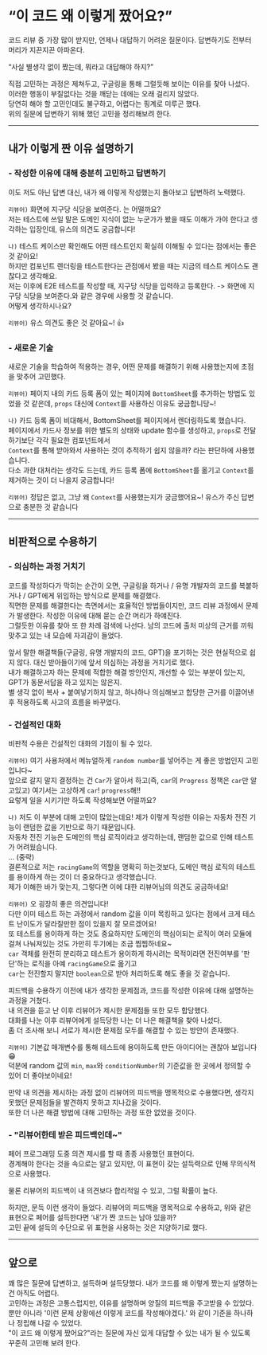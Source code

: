 # “이 코드 왜 이렇게 짰어요?”

코드 리뷰 중 가장 많이 받지만, 언제나 대답하기 어려운 질문이다. 답변하기도 전부터 머리가 지끈지끈 아파온다.

“사실 별생각 없이 짰는데, 뭐라고 대답해야 하지?”

직접 고민하는 과정은 제쳐두고, 구글링을 통해 그럴듯해 보이는 이유를 찾아 나섰다.  
이러한 행동이 부질없다는 것을 깨닫는 데에는 오래 걸리지 않았다.  
당연히 해야 할 고민인데도 불구하고, 어렵다는 핑계로 미루곤 했다.  
위의 질문에 답변하기 위해 했던 고민을 정리해보려 한다.

---

## 내가 이렇게 짠 이유 설명하기

### - 작성한 이유에 대해 충분히 고민하고 답변하기

이도 저도 아닌 답변 대신, 내가 왜 이렇게 작성했는지 돌아보고 답변하려 노력했다.

`리뷰어)` 화면에 지구당 식당을 보여준다. 는 어떨까요?  
저는 테스트에 쓰일 말은 도메인 지식이 없는 누군가가 봤을 때도 이해가 가야 한다고 생각하는 입장인데, 유스의 의견도 궁금합니다!

`나)` 테스트 케이스만 확인해도 어떤 테스트인지 확실히 이해될 수 있다는 점에서는 좋은 것 같아요!  
하지만 컴포넌트 렌더링을 테스트한다는 관점에서 봤을 때는 지금의 테스트 케이스도 괜찮다고 생각해요.  
저는 이후에 E2E 테스트를 작성할 때, 지구당 식당을 입력하고 등록한다. -> 화면에 지구당 식당을 보여준다.와 같은 경우에 사용할 것 같습니다.  
어떻게 생각하시나요?

`리뷰어)` 유스 의견도 좋은 것 같아요~! 👍

### - 새로운 기술

새로운 기술을 학습하여 적용하는 경우, 어떤 문제를 해결하기 위해 사용했는지에 초점을 맞추어 고민했다.

`리뷰어)` 페이지 내의 카드 등록 폼이 있는 페이지에 `BottomSheet`를 추가하는 방법도 있었을 것 같은데, `props` 대신에 `Context`를 사용하신 이유도 궁금합니당~!

`나)` 카드 등록 폼이 비대해서, BottomSheet를 페이지에서 렌더링하도록 했습니다.  
페이지에서 카드사 정보를 위한 별도의 상태와 update 함수를 생성하고, `props`로 전달하기보단 각각 필요한 컴포넌트에서  
`Context`를 통해 받아와서 사용하는 것이 추적하기 쉽지 않을까? 라는 판단하에 사용했습니다.  
다소 과한 대처라는 생각도 드는데, 카드 등록 폼에 `BottomSheet`를 옮기고 `Context`를 제거하는 것이 더 나을지 궁금합니다!

`리뷰어)` 정답은 없고, 그냥 왜 `Context`를 사용했는지가 궁금했어요~! 유스가 주신 답변으로 충분한 것 같습니다

---

## 비판적으로 수용하기

### - 의심하는 과정 거치기

코드를 작성하다가 막히는 순간이 오면, 구글링을 하거나 / 유명 개발자의 코드를 복붙하거나 / GPT에게 위임하는 방식으로 문제를 해결했다.  
직면한 문제를 해결한다는 측면에서는 효율적인 방법들이지만, 코드 리뷰 과정에서 문제가 발생한다. 작성한 이유에 대해 묻는 순간 머리가 하얘진다.  
그럴듯한 이유를 찾아 또 한 차례 검색에 나선다. 남의 코드에 출처 미상의 근거를 끼워 맞추고 있는 내 모습에 자괴감이 들었다.

앞서 말한 해결책들(구글링, 유명 개발자의 코드, GPT)을 포기하는 것은 현실적으로 쉽지 않다. 대신 받아들이기에 앞서 의심하는 과정을 거치기로 했다.  
내가 해결하고자 하는 문제에 적합한 해결 방안인지, 개선할 수 있는 부분이 있는지, GPT가 동문서답을 하고 있지는 않은지.  
별 생각 없이 복사 + 붙여넣기하지 않고, 하나하나 의심해보고 합당한 근거를 이끌어낸 후 적용하도록 사고의 흐름을 바꾸었다.

### - 건설적인 대화

비판적 수용은 건설적인 대화의 기점이 될 수 있다.

`리뷰어)` 여기 사용처에서 메뉴얼하게 `random number`를 넣어주는 게 좋은 방법인지 고민입니다~  
앞으로 갈지 말지 결정하는 건 `Car`가 알아서 하고(즉, `car`의 `Progress` 정책은 `car`만 알고있고) 여기서는 고상하게 `car`! `progress`해!!  
요렇게 일을 시키기만 하도록 작성해보면 어떨까요?

`나)` 저도 이 부분에 대해 고민이 많았는데요!
제가 이렇게 작성한 이유는 자동차 전진 기능이 랜덤한 값을 기반으로 하기 때문입니다.  
자동차 전진 기능은 도메인의 핵심 로직이라고 생각하는데, 랜덤한 값으로 인해 테스트가 어려웠습니다.  
... (중략)  
결론적으로 저는 `racingGame`의 역할을 명확히 하는것보다, 도메인 핵심 로직의 테스트를 용이하게 하는 것이 더 중요하다고 생각했습니다.  
제가 이해한 바가 맞는지, 그렇다면 이에 대한 리뷰어님의 의견도 궁금하네요!

`리뷰어)` 오 굉장히 좋은 의견입니다!  
다만 이미 테스트 하는 과정에서 random 값을 이미 목킹하고 있다는 점에서 크게 테스트 난이도가 달라질만한 점이 있을지 잘 모르겠어요!  
또 테스트를 용이하게 하는 것도 중요하지만 도메인의 핵심이되는 로직이 여러 모듈에 걸쳐 나눠져있는 것도 가만히 두기에는 조금 찝찝하네요~  
`car` 객체를 완전히 분리하고 테스트가 용이하게 하시려는 목적이라면 전진여부를 '판단'하는 로직을 아예 `racingGame`으로 옮기고  
`car`는 전진할지 말지만 `boolean`으로 받아 처리하도록 해도 좋을 것 같습니다.

피드백을 수용하기 이전에 내가 생각한 문제점과, 코드를 작성한 이유에 대해 설명하는 과정을 거쳤다.  
내 의견을 듣고 난 이후 리뷰어가 제시한 문제점들 또한 모두 합당했다.  
대화를 나눈 이후 리뷰어에게 설득당한 나는 더 나은 해결책을 찾아 나섰다.  
좀 더 조사해 보니 서로가 제시한 문제점 모두를 해결할 수 있는 방안이 존재했다.

`리뷰어)` 기본값 매개변수를 통해 테스트에 용이하도록 만든 아이디어는 괜찮아 보입니다😁  
덕분에 random 값의 `min`, `max`와 `conditionNumber`의 기준값을 한 곳에서 정의할 수 있어 더 좋아보이네요!

만약 내 의견을 제시하는 과정 없이 리뷰어의 피드백을 맹목적으로 수용했다면, 생각지 못했던 문제점들을 발견하지 못하고 지나갔을 것이다.  
또한 더 나은 해결 방법에 대해 고민하는 과정 또한 없었을 것이다.

### - "리뷰어한테 받은 피드백인데~"

페어 프로그래밍 도중 의견 제시를 할 때 종종 사용했던 표현이다.  
경계해야 한다는 것을 속으로는 알고 있지만, 이 표현이 갖는 설득력으로 인해 무의식적으로 사용했다.

물론 리뷰어의 피드백이 내 의견보다 합리적일 수 있고, 그럴 확률이 높다.

하지만, 문득 이런 생각이 들었다. 리뷰어의 피드백을 맹목적으로 수용하고, 위와 같은 표현으로 페어를 설득한다면 ‘내’가 짠 코드는 남아 있을까?  
고민 끝에 설득의 수단으로 위 표현을 사용하는 것은 지양하기로 했다.

---

## 앞으로

꽤 많은 질문에 답변하고, 설득하며 설득당했다. 내가 코드를 왜 이렇게 짰는지 설명하는 건 아직도 어렵다.  
고민하는 과정은 고통스럽지만, 이유를 설명하며 양질의 피드백을 주고받을 수 있었다.  
뿐만 아니라 '이런 문제 상황에선 이렇게 코드를 작성해야겠다.' 와 같이 기준을 하나하나 정립해 나갈 수 있었다.  
"이 코드 왜 이렇게 짰어요?"라는 질문에 자신 있게 대답할 수 있는 내가 될 수 있도록 꾸준히 고민해 보려 한다.
